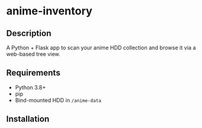 # anime-inventory

## Description
A Python + Flask app to scan your anime HDD collection and browse it via a web-based tree view.

## Requirements
- Python 3.8+
- pip
- Bind-mounted HDD in `/anime-data`

## Installation
